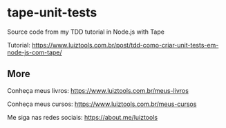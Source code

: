 # tape-unit-tests
Source code from my TDD tutorial in Node.js with Tape

Tutorial: https://www.luiztools.com.br/post/tdd-como-criar-unit-tests-em-node-js-com-tape/

## More

Conheça meus livros: https://www.luiztools.com.br/meus-livros

Conheça meus cursos: https://www.luiztools.com.br/meus-cursos

Me siga nas redes sociais: https://about.me/luiztools